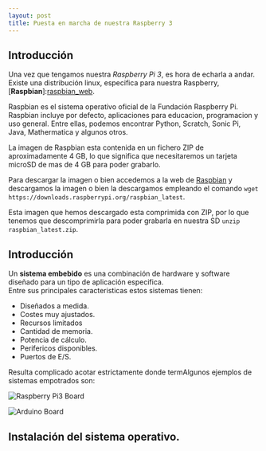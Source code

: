 ```yaml
---
layout: post
title: Puesta en marcha de nuestra Raspberry 3
---
```


## Introducción

Una vez que tengamos nuestra _Raspberry Pi 3_, es hora de echarla a andar. Existe una distribución linux, especifica para nuestra Raspberry, [**Raspbian**]:[raspbian_web].  

Raspbian es el sistema operativo oficial de la Fundación Raspberry Pi. Raspbian incluye por defecto, aplicaciones para educacion, programacion y uso general. Entre ellas, podemos encontrar Python, Scratch, Sonic Pi, Java, Mathermatica y algunos otros.

La imagen de Raspbian esta contenida en un fichero ZIP de aproximadamente 4 GB, lo que significa que necesitaremos un tarjeta microSD de mas de 4 GB para poder grabarlo.

Para descargar la imagen o bien accedemos a la web de [Raspbian][raspbian_web] y descargamos la imagen o bien la descargamos empleando el comando ```wget https://downloads.raspberrypi.org/raspbian_latest```.

Esta imagen que hemos descargado esta comprimida con ZIP, por lo que tenemos que descomprimirla para poder grabarla en nuestra SD ```unzip raspbian_latest.zip```.


## Introducción
Un **sistema embebido** es una combinación de hardware y software diseñado para un tipo de aplicación especifica.  
Entre sus principales caracteristicas estos sistemas tienen: 
* Diseñados a medida.
* Costes muy ajustados. 
* Recursos limitados
 * Cantidad de memoria.
 * Potencia de cálculo.
 * Perifericos disponibles.
 * Puertos de E/S.

Resulta complicado acotar estrictamente donde termAlgunos ejemplos de sistemas empotrados son:

![Raspberry Pi3 Board](https://ingenierong.github.io/images/board_rpi3.jpg)


![Arduino Board](https://ingenierong.github.io/images/board_arduino.jpg)


## Instalación del sistema operativo.

[raspbian_web]:[https://www.raspberrypi.org/downloads/raspbian/]
